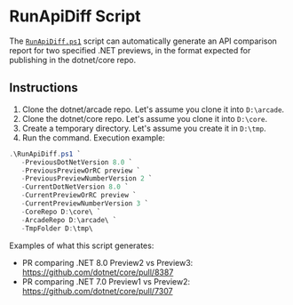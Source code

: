 # RunApiDiff Script

The [`RunApiDiff.ps1`](./RunApiDiff.ps1) script can automatically generate an API comparison report for two specified .NET previews, in the format expected for publishing in the dotnet/core repo.

## Instructions

1. Clone the dotnet/arcade repo. Let's assume you clone it into `D:\arcade`.
2. Clone the dotnet/core repo. Let's assume you clone it into `D:\core`.
3. Create a temporary directory. Let's assume you create it in `D:\tmp`.
4. Run the command. Execution example:

```powershell
.\RunApiDiff.ps1 `
   -PreviousDotNetVersion 8.0 `
   -PreviousPreviewOrRC preview `
   -PreviousPreviewNumberVersion 2 `
   -CurrentDotNetVersion 8.0 `
   -CurrentPreviewOrRC preview `
   -CurrentPreviewNumberVersion 3 `
   -CoreRepo D:\core\ `
   -ArcadeRepo D:\arcade\ `
   -TmpFolder D:\tmp\
```

Examples of what this script generates:

- PR comparing .NET 8.0 Preview2 vs Preview3: <https://github.com/dotnet/core/pull/8387>
- PR comparing .NET 7.0 Preview1 vs Preview2: <https://github.com/dotnet/core/pull/7307>